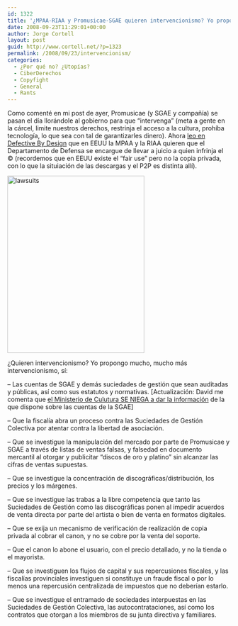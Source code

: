 ```yaml
---
id: 1322
title: '¿MPAA-RIAA y Promusicae-SGAE quieren intervencionismo? Yo propongo más&#8230;'
date: 2008-09-23T11:29:01+00:00
author: Jorge Cortell
layout: post
guid: http://www.cortell.net/?p=1323
permalink: /2008/09/23/intervencionism/
categories:
  - ¿Por qué no? ¿Utopías?
  - CiberDerechos
  - Copyfight
  - General
  - Rants
---
```

Como comenté en mi post de ayer, Promusicae (y SGAE y compañía) se pasan el día llorándole al gobierno para que &#8220;intervenga&#8221; (meta a gente en la cárcel, limite nuestros derechos, restrinja el acceso a la cultura, prohíba tecnología, lo que sea con tal de garantizarles dinero). Ahora <a title="DBD" href="http://www.defectivebydesign.org/stop-riaa-ip-enforcement-bill-s3325" target="_blank">leo en Defective By Design</a> que en EEUU la MPAA y la RIAA quieren que el Departamento de Defensa se encargue de llevar a juicio a quien infrinja el © (recordemos que en EEUU existe el &#8220;fair use&#8221; pero no la copia privada, con lo que la situiación de las descargas y el P2P es distinta allí).

<a title="en grande" href="http://www.defectivebydesign.org/sites/defectivebydesign.org/files/images/riaa-lawsuit-matrix-big.jpg" target="_blank"><img src="http://www.defectivebydesign.org/sites/defectivebydesign.org/files/images/riaa-lawsuit-matrix-big.Medium.jpg" alt="lawsuits" width="309" height="400" /></a>

¿Quieren intervencionismo? Yo propongo mucho, mucho más intervencionismo, sí:

&#8211; Las cuentas de SGAE y demás suciedades de gestión que sean auditadas y públicas, así como sus estatutos y normativas. [Actualización: David me comenta que <a title="Comfia" href="http://www.comfia.info/noticias/44451.html" target="_blank">el Ministerio de Culutura SE NIEGA a dar la información</a> de la que dispone sobre las cuentas de la SGAE]

&#8211; Que la fiscalía abra un proceso contra las Suciedades de Gestión Colectiva por atentar contra la libertad de asociación.

&#8211; Que se investigue la manipulación del mercado por parte de Promusicae y SGAE a través de listas de ventas falsas, y falsedad en documento mercantil al otorgar y publicitar &#8220;discos de oro y platino&#8221; sin alcanzar las cifras de ventas supuestas.

&#8211; Que se investigue la concentración de discográficas/distribución, los precios y los márgenes.

&#8211; Que se investigue las trabas a la libre competencia que tanto las Suciedades de Gestión como las discográficas ponen al impedir acuerdos de venta directa por parte del artista o bien de venta en formatos digitales.

&#8211; Que se exija un mecanismo de verificación de realización de copia privada al cobrar el canon, y no se cobre por la venta del soporte.

&#8211; Que el canon lo abone el usuario, con el precio detallado, y no la tienda o el mayorista.

&#8211; Que se investiguen los flujos de capital y sus repercusiones fiscales, y las fiscalías provinciales investiguen si constituye un fraude fiscal o por lo menos una repercusión centralizada de impuestos que no deberían estarlo.

&#8211; Que se investigue el entramado de sociedades interpuestas en las Suciedades de Gestión Colectiva, las autocontrataciones, así como los contratos que otorgan a los miembros de su junta directiva y familiares.